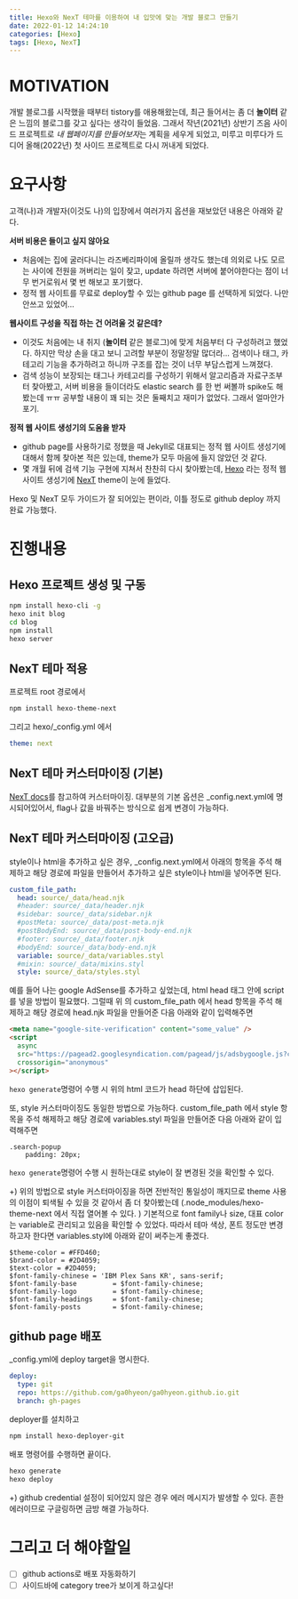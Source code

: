 ```yaml
---
title: Hexo와 NexT 테마를 이용하여 내 입맛에 맞는 개발 블로그 만들기
date: 2022-01-12 14:24:10
categories: [Hexo]
tags: [Hexo, NexT]
---
```


# MOTIVATION

개발 블로그를 시작했을 때부터 tistory를 애용해왔는데, 최근 들어서는 좀 더 **놀이터** 같은 느낌의 블로그를 갖고 싶다는 생각이 들었음.
그래서 작년(2021년) 상반기 즈음 사이드 프로젝트로 *내 웹페이지를 만들어보자*는 계획을 세우게 되었고, 미루고 미루다가 드디어 올해(2022년) 첫 사이드 프로젝트로 다시 꺼내게 되었다.

# 요구사항

고객(나)과 개발자(이것도 나)의 입장에서 여러가지 옵션을 재보았던 내용은 아래와 같다.

**서버 비용은 들이고 싶지 않아요**

- 처음에는 집에 굴러다니는 라즈베리파이에 올릴까 생각도 했는데 의외로 나도 모르는 사이에 전원을 꺼버리는 일이 잦고, update 하려면 서버에 붙어야한다는 점이 너무 번거로워서 몇 번 해보고 포기했다.
- 정적 웹 사이트를 무료로 deploy할 수 있는 github page 를 선택하게 되었다. 나만 안쓰고 있었어...

**웹사이트 구성을 직접 하는 건 어려울 것 같은데?**

- 이것도 처음에는 내 취지 (**놀이터** 같은 블로그)에 맞게 처음부터 다 구성하려고 했었다. 하지만 막상 손을 대고 보니 고려할 부분이 정말정말 많더라... 검색이나 태그, 카테고리 기능을 추가하려고 하니까 구조를 잡는 것이 너무 부담스럽게 느껴졌다.
- 검색 성능이 보장되는 태그나 카테고리를 구성하기 위해서 알고리즘과 자료구조부터 찾아봤고, 서버 비용을 들이더라도 elastic search 를 한 번 써볼까 spike도 해봤는데 ㅠㅠ 공부할 내용이 꽤 되는 것은 둘째치고 재미가 없었다. 그래서 얼마안가 포기.

**정적 웹 사이트 생성기의 도움을 받자**

- github page를 사용하기로 정했을 때 Jekyll로 대표되는 정적 웹 사이트 생성기에 대해서 함께 찾아본 적은 있는데, theme가 모두 마음에 들지 않았던 것 같다.
- 몇 개월 뒤에 검색 기능 구현에 지쳐서 찬찬히 다시 찾아봤는데, [Hexo](https://hexo.io/ko/index.html) 라는 정적 웹 사이트 생성기에 [NexT](https://theme-next.js.org/) theme이 눈에 들었다.

Hexo 및 NexT 모두 가이드가 잘 되어있는 편이라, 이틀 정도로 github deploy 까지 완료 가능했다.

# 진행내용

## Hexo 프로젝트 생성 및 구동

```bash
npm install hexo-cli -g
hexo init blog
cd blog
npm install
hexo server
```

## NexT 테마 적용

프로젝트 root 경로에서

```bash
npm install hexo-theme-next
```

그리고 hexo/\_config.yml 에서

```yml
theme: next
```

## NexT 테마 커스터마이징 (기본)

[NexT docs](https://theme-next.js.org/docs/getting-started/)를 참고하여 커스터마이징.
대부분의 기본 옵션은 \_config.next.yml에 명시되어있어서, flag나 값을 바꿔주는 방식으로 쉽게 변경이 가능하다.

## NexT 테마 커스터마이징 (고오급)

style이나 html을 추가하고 싶은 경우, \_config.next.yml에서 아래의 항목을 주석 해제하고 해당 경로에 파일을 만들어서 추가하고 싶은 style이나 html을 넣어주면 된다.

```yml
custom_file_path:
  head: source/_data/head.njk
  #header: source/_data/header.njk
  #sidebar: source/_data/sidebar.njk
  #postMeta: source/_data/post-meta.njk
  #postBodyEnd: source/_data/post-body-end.njk
  #footer: source/_data/footer.njk
  #bodyEnd: source/_data/body-end.njk
  variable: source/_data/variables.styl
  #mixin: source/_data/mixins.styl
  style: source/_data/styles.styl
```

예를 들어 나는 google AdSense를 추가하고 싶었는데, html head 태그 안에 script를 넣을 방법이 필요했다.
그럴때 위 의 custom_file_path 에서 head 항목을 주석 해제하고 해당 경로에 head.njk 파일을 만들어준 다음 아래와 같이 입력해주면

```html
<meta name="google-site-verification" content="some_value" />
<script
  async
  src="https://pagead2.googlesyndication.com/pagead/js/adsbygoogle.js?client=some_value"
  crossorigin="anonymous"
></script>
```

`hexo generate`명령어 수행 시 위의 html 코드가 head 하단에 삽입된다.

또, style 커스터마이징도 동일한 방법으로 가능하다.
custom_file_path 에서 style 항목을 주석 해제하고 해당 경로에 variables.styl 파일을 만들어준 다음 아래와 같이 입력해주면

```stylus
.search-popup
    padding: 20px;
```

`hexo generate`명령어 수행 시 원하는대로 style이 잘 변경된 것을 확인할 수 있다.

+) 위의 방법으로 style 커스터마이징을 하면 전반적인 통일성이 깨지므로 theme 사용의 이점이 퇴색될 수 있을 것 같아서 좀 더 찾아봤는데 (.node_modules/hexo-theme-next 에서 직접 열어볼 수 있다. )
기본적으로 font family나 size, 대표 color 는 variable로 관리되고 있음을 확인할 수 있었다. 따라서 테마 색상, 폰트 정도만 변경하고자 한다면 variables.styl에 아래와 같이 써주는게 좋겠다.

```stylus
$theme-color = #FFD460;
$brand-color = #2D4059;
$text-color = #2D4059;
$font-family-chinese = 'IBM Plex Sans KR', sans-serif;
$font-family-base         = $font-family-chinese;
$font-family-logo         = $font-family-chinese;
$font-family-headings     = $font-family-chinese;
$font-family-posts        = $font-family-chinese;
```

## github page 배포

\_config.yml에 deploy target을 명시한다.

```yaml
deploy:
  type: git
  repo: https://github.com/ga0hyeon/ga0hyeon.github.io.git
  branch: gh-pages
```

deployer를 설치하고

```bash
npm install hexo-deployer-git
```

배포 명령어를 수행하면 끝이다.

```bash
hexo generate
hexo deploy
```

+) github credential 설정이 되어있지 않은 경우 에러 메시지가 발생할 수 있다. 흔한 에러이므로 구글링하면 금방 해결 가능하다.

# 그리고 더 해야할일

- [ ] github actions로 배포 자동화하기
- [ ] 사이드바에 category tree가 보이게 하고싶다!
